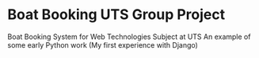 # Boat Booking UTS Group Project
Boat Booking System for Web Technologies Subject at UTS
An example of some early Python work (My first experience with Django)
